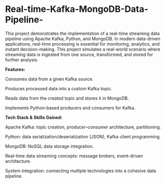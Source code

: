 # Real-time-Kafka-MongoDB-Data-Pipeline-
This project demonstrates the implementation of a real-time streaming data pipeline using Apache Kafka, Python, and MongoDB.
In modern data-driven applications, real-time processing is essential for monitoring, analytics, and instant decision-making. This project simulates a real-world scenario where streaming data is ingested from one source, transformed, and stored for further analysis.

**Features:**

Consumes data from a given Kafka source.

Produces processed data into a custom Kafka topic.

Reads data from the created topic and stores it in MongoDB.

Implements Python-based producers and consumers for Kafka.

**Tech Stack & Skills Gained:**

Apache Kafka: topic creation, producer–consumer architecture, partitioning.

Python: data serialization/deserialization (JSON), Kafka client programming.

MongoDB: NoSQL data storage integration.

Real-time data streaming concepts: message brokers, event-driven architecture.

System integration: connecting multiple technologies into a cohesive data pipeline.
